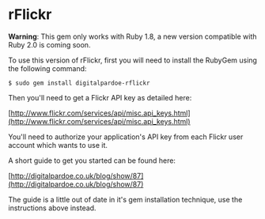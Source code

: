 # rFlickr

**Warning**: This gem only works with Ruby 1.8, a new version compatible with Ruby 2.0 is coming soon.

To use this version of rFlickr, first you will need to install
the RubyGem using the following command:

    $ sudo gem install digitalpardoe-rflickr

Then you'll need to get a Flickr API key as detailed here:

[http://www.flickr.com/services/api/misc.api_keys.html](http://www.flickr.com/services/api/misc.api_keys.html)

You'll need to authorize your application's API key from each
Flickr user account which wants to use it.

A short guide to get you started can be found here:

[http://digitalpardoe.co.uk/blog/show/87](http://digitalpardoe.co.uk/blog/show/87)

The guide is a little out of date in it's gem installation technique,
use the instructions above instead.
